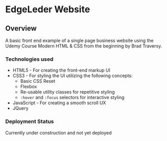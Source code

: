 # EdgeLeder Website

## Overview
A basic front end example of a single page business website using the Udemy Course Modern HTML & CSS from the beginning by Brad Traversy.

### Technologies used
* HTML5 - For creating the front-end markup UI
* CSS3 - For styling the UI utilizing the following concepts:
  * Basic CSS Reset
  * Flexbox
  * Re-usable utility classes for repetitive styling
  * `:hover` and `:focus` selectors for interactive styling
* JavaScript - For creating a smooth scroll UX
* JQuery

### Deployment Status
Currently under construction and not yet deployed